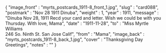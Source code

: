 {
  "image_front" : "myrts_postcards_1911-8_front_1.jpg",
  "slug" : "card088",
  "postmark" : "Nov 28 1911 Dinuba",
  "weight" : 1,
  "year" : 1911,
  "message" : "Dinuba Nov 28, 1911 Recd your card and letter. Wish we could be with you Thursday. With love, Mama",
  "date" : "1911-11-28",
  "to" : "Miss Myrtle Williams<br> 246 So. Ninth St. San Jose Calif",
  "from" : "Mama",
  "image_back" : "myrts_postcards_1911-8_back_1.jpg",
  "cover" : "Thanksgiving Day Greetings",
  "notes" : ""
}
